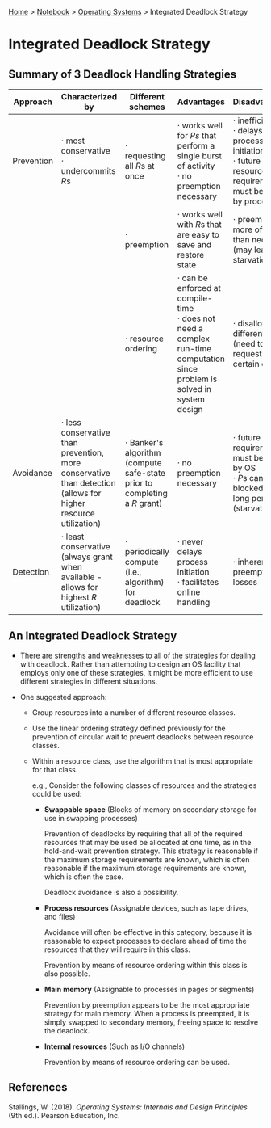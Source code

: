 <a href="../../">Home</a> > <a href="../notebook">Notebook</a> > <a href="./">Operating Systems</a> > Integrated Deadlock Strategy

# Integrated Deadlock Strategy



## Summary of 3 Deadlock Handling Strategies

| Approach   | Characterized by                                             | Different schemes                                            | Advantages                                                   | Disadvantages                                                |
| ---------- | ------------------------------------------------------------ | ------------------------------------------------------------ | ------------------------------------------------------------ | ------------------------------------------------------------ |
| Prevention | $\cdot$ most conservative<br>$\cdot$ undercommits $R$s       | $\cdot$ requesting all $R$s at once                          | $\cdot$ works well for $Ps$ that perform a single burst of activity<br>$\cdot$ no preemption necessary | $\cdot$ inefficient<br>$\cdot$ delays process initiation<br>$\cdot$ future resource requirements must be known by processes |
|            |                                                              | $\cdot$ preemption                                           | $\cdot$ works well with $R$s that are easy to save and restore state | $\cdot$ preempts more often than necessary (may lead to starvation) |
|            |                                                              | $\cdot$ resource ordering                                    | $\cdot$ can be enforced at compile-time<br>$\cdot$ does not need a complex run-time computation since problem is solved in system design | $\cdot$ disallows different orders (need to request in certain order) |
| Avoidance  | $\cdot$ less conservative than prevention, more conservative than detection (allows for higher resource utilization) | $\cdot$ Banker's algorithm (compute safe-state prior to completing a $R$ grant) | $\cdot$ no preemption necessary                              | $\cdot$ future $R$ requirements must be known by OS<br>$\cdot$ $P$s can be blocked for long periods (starvation) |
| Detection  | $\cdot$ least conservative (always grant when available - allows for highest $R$ utilization) | $\cdot$ periodically compute (i.e., algorithm) for deadlock  | $\cdot$ never delays process initiation<br>$\cdot$ facilitates online handling | $\cdot$ inherent preemption losses                           |



## An Integrated Deadlock Strategy

* There are strengths and weaknesses to all of the strategies for dealing with deadlock. Rather than attempting to design an OS facility that employs only one of these strategies, it might be more efficient to use different strategies in different situations.

* One suggested approach:

  * Group resources into a number of different resource classes.

  * Use the linear ordering strategy defined previously for the prevention of circular wait to prevent deadlocks between resource classes.

  * Within a resource class, use the algorithm that is most appropriate for that class.

    e.g., Consider the following classes of resources and the strategies could be used:

    * **Swappable space** (Blocks of memory on secondary storage for use in swapping processes)

      Prevention of deadlocks by requiring that all of the required resources that may be used be allocated at one time, as in the hold-and-wait prevention strategy. This strategy is reasonable if the maximum storage requirements are known, which is often reasonable if the maximum storage requirements are known, which is often the case. 

      Deadlock avoidance is also a possibility.

    * **Process resources** (Assignable devices, such as tape drives, and files)

      Avoidance will often be effective in this category, because it is reasonable to expect processes to declare ahead of time the resources that they will require in this class.

      Prevention by means of resource ordering within this class is also possible.

    * **Main memory** (Assignable to processes in pages or segments)

      Prevention by preemption appears to be the most appropriate strategy for main memory. When a process is preempted, it is simply swapped to secondary memory, freeing space to resolve the deadlock.

    * **Internal resources** (Such as I/O channels)

      Prevention by means of resource ordering can be used.






## References

Stallings, W. (2018). *Operating Systems: Internals and Design Principles* (9th ed.). Pearson Education, Inc.
